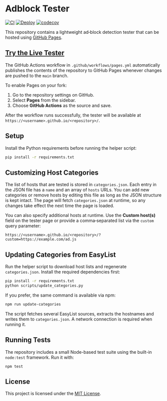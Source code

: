 # Adblock Tester

[![CI](https://github.com/kristopherkubicki/adblock-tester/actions/workflows/test.yml/badge.svg)](https://github.com/kristopherkubicki/adblock-tester/actions/workflows/test.yml)
[![Deploy](https://github.com/kristopherkubicki/adblock-tester/actions/workflows/pages.yml/badge.svg)](https://github.com/kristopherkubicki/adblock-tester/actions/workflows/pages.yml)
[![codecov](https://codecov.io/gh/kristopherkubicki/adblock-tester/branch/main/graph/badge.svg)](https://codecov.io/gh/kristopherkubicki/adblock-tester)

This repository contains a lightweight ad‑block detection tester that can be hosted using [GitHub Pages](https://pages.github.com/).

## [Try the Live Tester](https://kristopherkubicki.github.io/adblock-tester/)

The GitHub Actions workflow in `.github/workflows/pages.yml` automatically publishes the contents of the repository to GitHub Pages whenever changes are pushed to the `main` branch.

To enable Pages on your fork:

1. Go to the repository settings on GitHub.
2. Select **Pages** from the sidebar.
3. Choose **GitHub Actions** as the source and save.

After the workflow runs successfully, the tester will be available at `https://<username>.github.io/<repository>/`.

## Setup

Install the Python requirements before running the helper script:

```bash
pip install -r requirements.txt
```

## Customizing Host Categories

The list of hosts that are tested is stored in `categories.json`. Each entry in
the JSON file has a `name` and an array of `hosts` URLs. You can add new
categories or remove hosts by editing this file as long as the JSON structure is
kept intact. The page will fetch `categories.json` at runtime, so any changes
take effect the next time the page is loaded.

You can also specify additional hosts at runtime. Use the **Custom host(s)**
field on the tester page or provide a comma‑separated list via the `custom`
query parameter:

```
https://<username>.github.io/<repository>/?custom=https://example.com/ad.js
```


## Updating Categories from EasyList

Run the helper script to download host lists and regenerate `categories.json`.
Install the required dependencies first:

```bash
pip install -r requirements.txt
python scripts/update_categories.py
```

If you prefer, the same command is available via npm:

```bash
npm run update-categories
```

The script fetches several EasyList sources, extracts the hostnames and writes
them to `categories.json`. A network connection is required when running it.


## Running Tests

The repository includes a small Node-based test suite using the built-in
`node:test` framework. Run it with:

```
npm test
```

## License

This project is licensed under the [MIT License](LICENSE).
